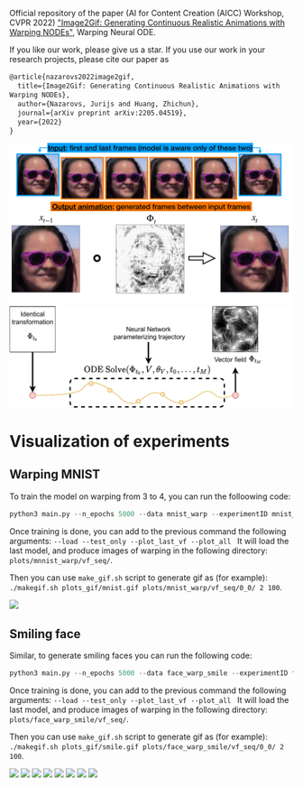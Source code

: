 Official repository of the paper (AI for Content Creation (AICC) Workshop, CVPR 2022) ["Image2Gif: Generating Continuous Realistic Animations with Warping NODEs"](demo/paper.pdf), Warping Neural ODE.

If you like our work, please give us a star. If you use our work in your research projects,
please cite our paper as
```
@article{nazarovs2022image2gif,
  title={Image2Gif: Generating Continuous Realistic Animations with Warping NODEs},
  author={Nazarovs, Jurijs and Huang, Zhichun},
  journal={arXiv preprint arXiv:2205.04519},
  year={2022}
}
```

![](demo/images/smile_teaser.png "Demonstration of Warping Neural ODE" )
![](demo/images/smile_vf.png "Demonstration of Warping Neural ODE" )
![](demo/images/warpode.png "Demonstration of Warping Neural ODE" )


# Visualization of experiments
## Warping MNIST
To train the model on warping from 3 to 4, you can run the folloowing code:
```python
python3 main.py --n_epochs 5000 --data mnist_warp --experimentID mnist_warp --device 0  --batch_size 64  --n_epochs_start_viz 50000 --gen_loss_weight 1 --disc_loss_weight 1 --gan_type lsgan --ode_solver euler  --freq_gen_update 1 --decay_every 100 --lr_gen 0.0001 --lr_disc 0.0001 --ode_vf init_img_y --ode_norm none --plots_path plots/ --rec_loss_weight 0.01 --freq_rec_update 1 --last_warp --jac_loss_weight_forw 1 --jac_loss_weight_back 1 --rec_weight_method default --outgrid_loss_weight_forw 1 --outgrid_loss_weight_back 1 --crit_iter 10 --gplambda 10 --disc_optim adam --unet_add_input --normalize_method scale --ode_step_size 0.05 --channels 1
```
Once training is done, you can add to the previous command the following arguments:
```--load --test_only --plot_last_vf --plot_all ```
It will load the last model, and produce images of warping in the following directory: `plots/mnnist_warp/vf_seq/`.

Then you can use `make_gif.sh` script to generate gif as (for example): 
`./makegif.sh plots_gif/mnist.gif plots/mnist_warp/vf_seq/0_0/ 2 100`.

![](demo/images/mnist.gif)

## Smiling face 
Similar, to generate smiling faces you can run the following code:
```python
python3 main.py --n_epochs 5000 --data face_warp_smile --experimentID face_warp_smile --device 0  --batch_size 16  --n_epochs_start_viz 50000 --gen_loss_weight 1 --disc_loss_weight 1 --gan_type None --ode_solver euler  --freq_gen_update 1 --decay_every 100 --lr_gen 0.0001 --lr_disc 0.0001 --ode_vf init_img_y --ode_norm none --plots_path plots/ --rec_loss_weight 0.01 --freq_rec_update 1 --last_warp --jac_loss_weight_forw 1 --jac_loss_weight_back 1 --rec_weight_method default --outgrid_loss_weight_forw 1 --outgrid_loss_weight_back 1 --crit_iter 10 --gplambda 10 --disc_optim adam --unet_add_input --normalize_method scale --ode_step_size 0.05 --channels 4 
```
Once training is done, you can add to the previous command the following arguments:
```--load --test_only --plot_last_vf --plot_all ```
It will load the last model, and produce images of warping in the following directory: `plots/face_warp_smile/vf_seq/`. 

Then you can use `make_gif.sh` script to generate gif as (for example): 
`./makegif.sh plots_gif/smile.gif plots/face_warp_smile/vf_seq/0_0/ 2 100`.

![](demo/images/smile_0.gif) ![](demo/images/smile_1.gif)
![](demo/images/smile_2.gif)
![](demo/images/smile_3.gif)
![](demo/images/smile_4.gif)
![](demo/images/smile_5.gif)
![](demo/images/smile_6.gif)
![](demo/images/smile_7.gif)
